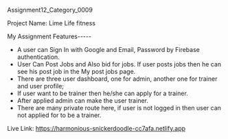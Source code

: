 Assignment12_Category_0009

Project Name: Lime Life fitness

My Assignment Features-----

- A user can Sign In with Google and Email, Password by Firebase authentication. 
- User Can Post Jobs and Also bid for jobs. If user posts jobs then he can see his post job in the My post jobs page. 
- There are three user dashboard, one for admin, another one for trainer and user profile; 
- If user want to be trainer then he/she can apply for a trainer.
- After applied admin can make the user trainer. 
- There are many private route here, if user is not logged in then user can not applied for to be a trainer. 

Live Link: https://harmonious-snickerdoodle-cc7afa.netlify.app

